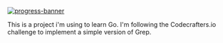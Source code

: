 [![progress-banner](https://backend.codecrafters.io/progress/grep/914aa7c7-be78-4dfe-8ed2-13d0dee692ea)](https://app.codecrafters.io/users/codecrafters-bot?r=2qF)

This is a project i'm using to learn Go. I'm following the Codecrafters.io challenge to implement a simple version of Grep.
